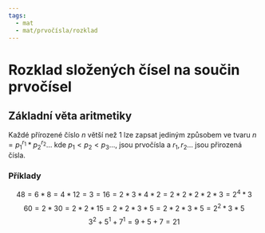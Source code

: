 ```yaml
---
tags:
  - mat
  - mat/prvočísla/rozklad
---
```

# Rozklad složených čísel na součin prvočísel

## Základní věta aritmetiky
Každé přírozené číslo $n$ větší než $1$ lze zapsat jediným způsobem ve tvaru $n=p_1^{r_1} * p_2^{r_2} \dots$ kde $p_1 \lt p_2 \lt p_3 \dots$, jsou prvočísla a $r_1, r_2 \dots$ jsou přirozená čísla.

### Příklady

$$
48 = 6*8 = 4 * 12 = 3 = 16 = 2*3*4*2 = 2*2*2*2*3 = 2^4 * 3
$$
$$
60 = 2 * 30 = 2 * 2 * 15 = 2 * 2 * 3 * 5 = 2*2*3*5 = 2^2 * 3 * 5
$$
$$
3^2 + 5^1 + 7 ^ 1 = 9 + 5 + 7 = 21
$$